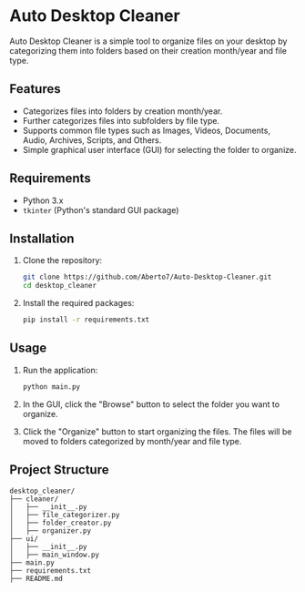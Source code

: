 # Auto Desktop Cleaner

Auto Desktop Cleaner is a simple tool to organize files on your desktop by categorizing them into folders based on their creation month/year and file type.

## Features

- Categorizes files into folders by creation month/year.
- Further categorizes files into subfolders by file type.
- Supports common file types such as Images, Videos, Documents, Audio, Archives, Scripts, and Others.
- Simple graphical user interface (GUI) for selecting the folder to organize.

## Requirements

- Python 3.x
- `tkinter` (Python's standard GUI package)

## Installation

1. Clone the repository:
    ```sh
    git clone https://github.com/Aberto7/Auto-Desktop-Cleaner.git
    cd desktop_cleaner
    ```

2. Install the required packages:
    ```sh
    pip install -r requirements.txt
    ```

## Usage

1. Run the application:
    ```sh
    python main.py
    ```

2. In the GUI, click the "Browse" button to select the folder you want to organize.

3. Click the "Organize" button to start organizing the files. The files will be moved to folders categorized by month/year and file type.

## Project Structure

```plaintext
desktop_cleaner/
├── cleaner/
│   ├── __init__.py
│   ├── file_categorizer.py
│   ├── folder_creator.py
│   ├── organizer.py
├── ui/
│   ├── __init__.py
│   ├── main_window.py
├── main.py
├── requirements.txt
├── README.md
